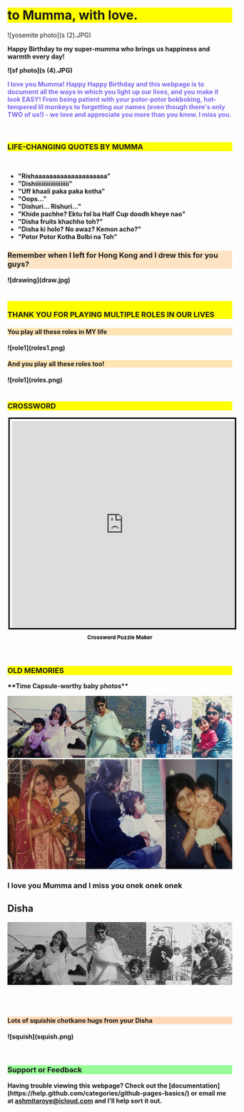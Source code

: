 
<h1 style="background-color: YELLOW"> to Mumma, with love. </h1>

![yosemite photo](s (2).JPG)
<br>

<b> Happy Birthday to my super-mumma who brings us happiness and warmth every day! </span>
<br>

![sf photo](s (4).JPG)

<span style="color: MEDIUMSLATEBLUE;"> <b> I love you Mumma! Happy Happy Birthday and this webpage is to document all the ways in which you light up our lives, and you make it look EASY! From being patient with your potor-potor bokboking, hot-tempered lil monkeys to forgetting our names (even though there's only TWO of us!) - we love and appreciate you more than you know. I miss you. </b> </span>
<br>

<br>
<h3 style="background-color:YELLOW"> LIFE-CHANGING QUOTES BY MUMMA </h3> 
<br> 

>
- "Rishaaaaaaaaaaaaaaaaaaaa"
- "Dishiiiiiiiiiiiiiiiiiiii"
- "Uff khaali paka paka kotha"
- "Oops..."
- "Dishuri... Rishuri..."
- "Khide pachhe? Ektu fol ba Half Cup doodh kheye nao"
- "Disha fruits khachho toh?"
- "Disha ki holo? No awaz? Kemon acho?"
- "Potor Potor Kotha Bolbi na Toh"


<h3 style="background-color:BISQUE"> Remember when I left for Hong Kong and I drew this for you guys? </h3> 
![drawing](draw.jpg)
<br>
<br>

<h3 style="background-color:YELLOW"> <br> THANK YOU FOR PLAYING MULTIPLE ROLES IN OUR LIVES </h3> 
<h4 style="background-color:MOCCASIN"> You play all these roles in MY life </h4>
![role1](roles1.png)

<h4 style="background-color:MOCCASIN"> And you play all these roles too! </h4>
![role1](roles.png)

<br>
<br>

<h3 style="background-color:YELLOW"> CROSSWORD  </h3> 
<div style="margin:auto; display:flex; flex-direction:column; height:500px; max-width:500px">
    <iframe border="0" src="https://crosswordlabs.com/embed/for-prithvi" style="flex:1; width:100%; padding:5px 0px 0 5px; border:3px solid black; "></iframe>
    <a target="_blank" style="align-self:center; font-size:12px; color:black; padding-top:10px; text-decoration:none;text-align:center" href="https://crosswordlabs.com">Crossword Puzzle Maker</a>
</div>

<br>
<br>

<h3 style="background-color:YELLOW"> OLD MEMORIES  </h3> 
**Time Capsule-worthy baby photos**

![old](old.png)
![old3](old3.png)


### I love you Mumma and I miss you onek onek onek
## Disha

![old2](old2.png)
<br>
<br>


<br>
<h4 style="background-color:PEACHPUFF"> Lots of squishie chotkano hugs from your Disha </h4> 
![squish](squish.png)
<br>

<br>
<br>

<h3 style="background-color:PALEGREEN"> Support or Feedback </h3> 
Having trouble viewing this webpage? 
Check out the [documentation](https://help.github.com/categories/github-pages-basics/) or email me at
<a href="mailto:ashmitaroye@icloud.com">ashmitaroye@icloud.com</a> and I’ll help sort it out.
